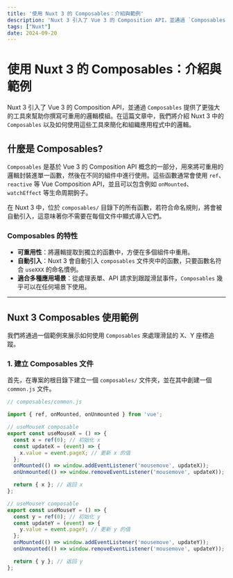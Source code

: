 ```yaml
---
title: '使用 Nuxt 3 的 Composables：介紹與範例'
description: 'Nuxt 3 引入了 Vue 3 的 Composition API，並通過 `Composables` 提供了更強大的工具來幫助你撰寫可重用的邏輯模組。'
tags: ["Nuxt"]
date: 2024-09-20
---
```


# 使用 Nuxt 3 的 Composables：介紹與範例

Nuxt 3 引入了 Vue 3 的 Composition API，並通過 `Composables` 提供了更強大的工具來幫助你撰寫可重用的邏輯模組。在這篇文章中，我們將介紹 Nuxt 3 中的 `Composables` 以及如何使用這些工具來簡化和組織應用程式中的邏輯。

## 什麼是 Composables?

`Composables` 是基於 Vue 3 的 Composition API 概念的一部分，用來將可重用的邏輯封裝進單一函數，然後在不同的組件中進行使用。這些函數通常會使用 `ref`、`reactive` 等 Vue Composition API，並且可以包含例如 `onMounted`、`watchEffect` 等生命周期鉤子。

在 Nuxt 3 中，位於 `composables/` 目錄下的所有函數，若符合命名規則，將會被自動引入，這意味著你不需要在每個文件中顯式導入它們。

### Composables 的特性

- **可重用性**：將邏輯提取到獨立的函數中，方便在多個組件中重用。
- **自動引入**：Nuxt 3 會自動引入 `composables` 文件夾中的函數，只要函數名符合 `useXXX` 的命名慣例。
- **適合多種應用場景**：從處理表單、API 請求到跟蹤滑鼠事件，`Composables` 幾乎可以在任何場景下使用。

---

## Nuxt 3 Composables 使用範例

我們將通過一個範例來展示如何使用 `Composables` 來處理滑鼠的 X、Y 座標追蹤。

### 1. 建立 Composables 文件

首先，在專案的根目錄下建立一個 `composables/` 文件夾，並在其中創建一個 `common.js` 文件。

```js
// composables/common.js

import { ref, onMounted, onUnmounted } from 'vue';

// useMouseX composable
export const useMouseX = () => {
  const x = ref(0); // 初始化 x
  const updateX = (event) => {
    x.value = event.pageX; // 更新 x 的值
  };
  onMounted(() => window.addEventListener('mousemove', updateX));
  onUnmounted(() => window.removeEventListener('mousemove', updateX));

  return { x }; // 返回 x
};

// useMouseY composable
export const useMouseY = () => {
  const y = ref(0); // 初始化 y
  const updateY = (event) => {
    y.value = event.pageY; // 更新 y 的值
  };
  onMounted(() => window.addEventListener('mousemove', updateY));
  onUnmounted(() => window.removeEventListener('mousemove', updateY));

  return { y }; // 返回 y
};
```
